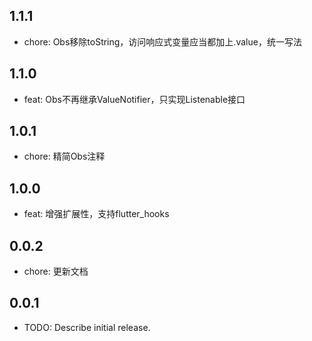 ## 1.1.1

* chore: Obs移除toString，访问响应式变量应当都加上.value，统一写法

## 1.1.0

* feat: Obs不再继承ValueNotifier，只实现Listenable接口

## 1.0.1

* chore: 精简Obs注释

## 1.0.0

* feat: 增强扩展性，支持flutter_hooks

## 0.0.2

* chore: 更新文档

## 0.0.1

* TODO: Describe initial release.
